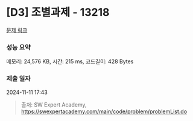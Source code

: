 # [D3] 조별과제 - 13218 

[문제 링크](https://swexpertacademy.com/main/code/problem/problemDetail.do?contestProbId=AXzjvCCq-PwDFASs) 

### 성능 요약

메모리: 24,576 KB, 시간: 215 ms, 코드길이: 428 Bytes

### 제출 일자

2024-11-11 17:43



> 출처: SW Expert Academy, https://swexpertacademy.com/main/code/problem/problemList.do